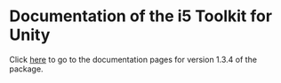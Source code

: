 # Documentation of the i5 Toolkit for Unity

Click [here](https://rwth-acis.github.io/i5-Toolkit-for-Unity/1.3.4/index.html) to go to the documentation pages for version 1.3.4 of the package.